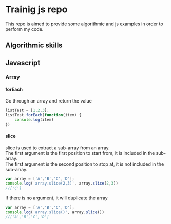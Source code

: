 # Trainig js repo

This repo is aimed to provide some algorithmic and js examples in order to perform my code.

## Algorithmic skills

## Javascript

### Array

#### forEach
Go through an array and return the value

```javascript
listTest = [1,2,3];
listTest.forEach(function(item) {
    console.log(item)
})
```
#### slice

slice is used to extract a sub-array from an array.
<br/> The first argument is the first position to start from, it is included in the sub-array.
<br/> The first argument is the second position to stop at, it is not included in the sub-array.


```js
var array = ['A','B','C','D'];
console.log('array.slice(2,3)', array.slice(2,3))
//['C']
```


If there is no argument, it will duplicate the array
```js
var array = ['A','B','C','D'];
console.log('array.slice()', array.slice())
//['A','B','C','D']
```




